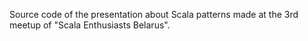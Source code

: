 Source code of the presentation about Scala patterns made at the 3rd meetup of "Scala Enthusiasts Belarus".